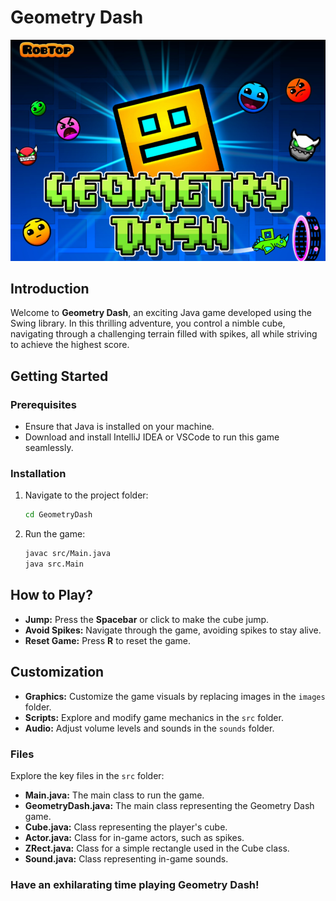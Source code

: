 # Geometry Dash
![Geometry Dash Logo](./images/geometrydash_logo.png)

## Introduction

Welcome to **Geometry Dash**, an exciting Java game developed using the Swing library. In this thrilling adventure, you control a nimble cube, navigating through a challenging terrain filled with spikes, all while striving to achieve the highest score.

## Getting Started

### Prerequisites

- Ensure that Java is installed on your machine.
- Download and install IntelliJ IDEA or VSCode to run this game seamlessly.

### Installation

1. Navigate to the project folder:
   ```bash
   cd GeometryDash
   ```

2. Run the game:
   ```bash
   javac src/Main.java
   java src.Main
   ```

## How to Play?

- **Jump:** Press the **Spacebar** or click to make the cube jump.
- **Avoid Spikes:** Navigate through the game, avoiding spikes to stay alive.
- **Reset Game:** Press **R** to reset the game.

## Customization

- **Graphics:** Customize the game visuals by replacing images in the `images` folder.
- **Scripts:** Explore and modify game mechanics in the `src` folder.
- **Audio:** Adjust volume levels and sounds in the `sounds` folder.

### Files

Explore the key files in the `src` folder:

- **Main.java:** The main class to run the game.
- **GeometryDash.java:** The main class representing the Geometry Dash game.
- **Cube.java:** Class representing the player's cube.
- **Actor.java:** Class for in-game actors, such as spikes.
- **ZRect.java:** Class for a simple rectangle used in the Cube class.
- **Sound.java:** Class representing in-game sounds.


### Have an exhilarating time playing Geometry Dash! 